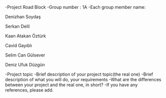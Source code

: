 -Project Road Block
-Group number : 1A
-Each group member name:

Denizhan Soydaş

Serkan Delil

Kaan Atakan Öztürk

Cavid Gayıblı

Selim Can Gülsever

Deniz Ufuk Düzgün

-Project topic
-Brief description of your project topic(the real one)
-Brief description of what you will do, your requirements
-What are the differences between your project and the real one, in short?
-If you have any references, please add. 
